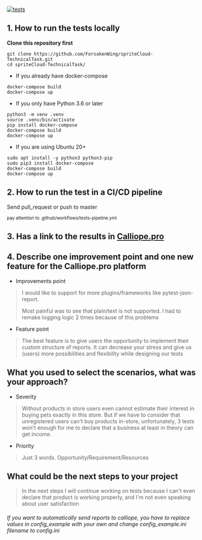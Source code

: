 [![tests](https://github.com/ForsakenWing/spriteCloud-TechnicalTask/actions/workflows/tests-pipeline.yml/badge.svg?event=push)](https://github.com/ForsakenWing/spriteCloud-TechnicalTask/actions/workflows/tests-pipeline.yml)
## 1. How to run the tests locally

**Clone this repository first**
```
git clone https://github.com/ForsakenWing/spriteCloud-TechnicalTask.git
cd spriteCloud-TechnicalTask/
```
* If you already have docker-compose
```
docker-compose build
docker-compose up
```
* If you only have Python 3.6 or later
```
python3 -m venv .venv
source .venv/bin/activate
pip install docker-compose
docker-compose build
docker-compose up
```
* If you are using Ubuntu 20+
```
sudo apt install -y python3 python3-pip
sudo pip3 install docker-compose
docker-compose build
docker-compose up
```

## 2. How to run the test in a CI/CD pipeline
Send pull_request or push to master

<sub>pay attention to .github/workflows/tests-pipeline.yml</sub>

## 3. Has a link to the results in [Calliope.pro](https://app.calliope.pro/reports/140379/public/7eaac567-141d-4943-aacd-b644c1609f77)

## 4. Describe one improvement point and one new feature for the Calliope.pro platform

* Improvements point
> I would like to support for more plugins/frameworks like pytest-json-report.
> 
> Most painful was to see that plain/text is not supported. I had to remake logging logic 2 times because of this problems

* Feature point
> The best feature is to give users the opportunity to implement their custom structure of reports. It can decrease your stress and give us (users) more possibilities and flexibility while designing our tests 

## What you used to select the scenarios, what was your approach?
* Severity
> Without products in store users even cannot estimate their interest in buying pets exactly in this store. 
> But if we have to consider that unregistered users can't buy products in-store, 
> unfortunately, 3 tests won't enough for me to declare that a business at least in theory can get income.
* Priority
> Just 3 words. Opportunity/Requirement/Resources

## What could be the next steps to your project
> In the next steps I will continue working on tests because I can't even declare that product is working properly, and I'm not even speaking about user satisfaction


###### If you want to automatically send reports to calliope, you have to replace values in config_example with your own and change config_example.ini  filename to config.ini

